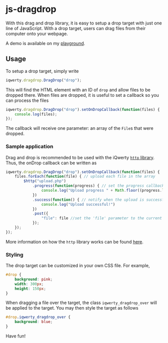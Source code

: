 # js-dragdrop

With this drag and drop library, it is easy to setup a drop target with just one line of JavaScript. With a drop target, users can drag files from their computer onto your webpage.

A demo is available on my [playground](http://www.michaelcheng.us/playground/lib-js/dragdrop/).

## Usage
To setup a drop target, simply write

```javascript
iqwerty.dragdrop.DragDrop("drop");
```

This will find the HTML element with an ID of `drop` and allow files to be dropped there. When files are dropped, it is useful to set a callback so you can process the files

```javascript
iqwerty.dragdrop.DragDrop("drop").setOnDropCallback(function(files) {
	console.log(files);
});
```

The callback will receive one parameter: an array of the `File`s that were dropped.

### Sample application
Drag and drop is recommended to be used with the iQwerty [`http` library](https://github.com/mlcheng/js-http). Thus, the onDrop callback can be written as

```javascript
iqwerty.dragdrop.DragDrop("drop").setOnDropCallback(function(files) {
	files.forEach(function(file) { // upload each file in the array
		$http("upload.php")
			.progress(function(progress) { // set the progress callback
				console.log("Upload progress " + Math.floor((progress.loaded/progress.total)*100) + "%");
			})
			.success(function() { // notify when the upload is successful
				console.log("Upload successful!")
			})
			.post({
				"file": file //set the 'file' parameter to the current file and POST it to the server
			});
	});
});
```

More information on how the `http` library works can be found [here](https://github.com/mlcheng/js-http).

### Styling
The drop target can be customized in your own CSS file. For example,

```css
#drop {
	background: pink;
	width: 300px;
	height: 150px;
}
```

When dragging a file over the target, the class `iqwerty_dragdrop_over` will be applied to the target. You may then style the target as follows

```css
#drop.iqwerty_dragdrop_over {
	background: blue;
}
```

Have fun!
